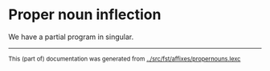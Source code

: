 # Proper noun inflection

We have a partial program in singular.

























* * *
<small>This (part of) documentation was generated from [../src/fst/affixes/propernouns.lexc](http://github.com/giellalt/lang-izh/blob/main/../src/fst/affixes/propernouns.lexc)</small>